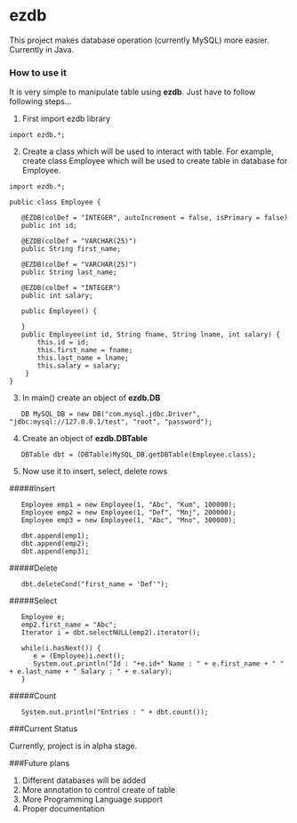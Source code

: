 # ezdb
This project makes database operation (currently MySQL) more easier. Currently in Java.

### How to use it

It is very simple to manipulate table using **ezdb**. Just have to follow following steps...

1. First import ezdb library

`import ezdb.*;`

2. Create a class which will be used to interact with table. For example, create class Employee which will be used to create table in database for Employee.

```
import ezdb.*;

public class Employee {

   @EZDB(colDef = "INTEGER", autoIncrement = false, isPrimary = false)
   public int id;
   
   @EZDB(colDef = "VARCHAR(25)")
   public String first_name;
   
   @EZDB(colDef = "VARCHAR(25)")
   public String last_name;
   
   @EZDB(colDef = "INTEGER")
   public int salary;  

   public Employee() {
	   
   }
   public Employee(int id, String fname, String lname, int salary) {
	   this.id = id;
	   this.first_name = fname;
	   this.last_name = lname;
	   this.salary = salary;
	}
}

```

3. In main() create an object of **ezdb.DB**

```
   DB MySQL_DB = new DB("com.mysql.jdbc.Driver", "jdbc:mysql://127.0.0.1/test", "root", "password");
```

4. Create an object of **ezdb.DBTable**

```
   DBTable dbt = (DBTable)MySQL_DB.getDBTable(Employee.class);
```

5. Now use it to insert, select, delete rows 

#####Insert
```
   Employee emp1 = new Employee(1, "Abc", "Kum", 100000);
   Employee emp2 = new Employee(1, "Def", "Mnj", 200000);
   Employee emp3 = new Employee(1, "Abc", "Mno", 300000);

   dbt.append(emp1);
   dbt.append(emp2);
   dbt.append(emp3);
```	

#####Delete

```
   dbt.deleteCond("first_name = 'Def'");
```

#####Select
```
   Employee e;
   emp2.first_name = "Abc";
   Iterator i = dbt.selectNULL(emp2).iterator();

   while(i.hasNext()) {
      e = (Employee)i.next();
      System.out.println("Id : "+e.id+" Name : " + e.first_name + " " + e.last_name + " Salary : " + e.salary);
   }
```

#####Count

```
   System.out.println("Entries : " + dbt.count());
```

###Current Status

Currently, project is in alpha stage.

###Future plans

1. Different databases will be added
2. More annotation to control create of table
3. More Programming Language support
4. Proper documentation
